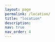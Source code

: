 ```yaml
---
layout: page
permalink: /location/
title: "location"
description: 
nav: true
nav_order: 4
---
```


<!DOCTYPE html>
<html style="height: 100%">
<head>
    <meta charset="UTF-8">
    <title>Boston Map with Locations</title>
    <script src="https://cdn.jsdelivr.net/npm/echarts@5/dist/echarts.min.js"></script>
</head>
<body style="height: 100%; margin: 0">
    <div id="main" style="height: 100%"></div>
    <script>
        var chart = echarts.init(document.getElementById('main'));

        // Load GeoJSON data for Boston
        fetch('https://raw.githubusercontent.com/codeforamerica/click_that_hood/master/public/data/boston.geojson')
            .then(response => response.json())
            .then(geoJson => {
                echarts.registerMap('Boston', geoJson);

                var option = {
                    title: {
                        text: 'Boston Map with Key Locations',
                        left: 'center'
                    },
                    tooltip: {
                        trigger: 'item',
                        formatter: function (params) {
                            return params.name || params.seriesName;
                        }
                    },
                    geo: {
                        map: 'Boston',
                        roam: true,
                        zoom: 1.2,
                        center: [-71.085, 42.35],
                        label: {
                            show: true
                        },
                        itemStyle: {
                            areaColor: '#d1e9ff',
                            borderColor: '#111'
                        },
                        emphasis: {
                            itemStyle: {
                                areaColor: '#8ec1da'
                            }
                        }
                    },
                    series: [
                        {
                            name: 'Locations',
                            type: 'scatter',
                            coordinateSystem: 'geo',
                            data: [
                                { name: 'Massachusetts General Hospital', value: [-71.0695, 42.3626] },
                                { name: 'Harvard Medical School', value: [-71.1040, 42.3365] }
                            ],
                            symbolSize: 12,
                            label: {
                                formatter: '{b}',
                                position: 'right',
                                show: true
                            },
                            itemStyle: {
                                color: '#ff5722'
                            }
                        },
                        {
                            type: 'lines',
                            coordinateSystem: 'geo',
                            zlevel: 2,
                            effect: {
                                show: true,
                                period: 6,
                                trailLength: 0.7,
                                color: '#ffdc34',
                                symbolSize: 6
                            },
                            lineStyle: {
                                color: '#ffa726',
                                width: 2,
                                opacity: 0.6,
                                curveness: 0.2
                            },
                            data: [{
                                coords: [
                                    [-71.0695, 42.3626],
                                    [-71.1040, 42.3365]
                                ]
                            }]
                        }
                    ]
                };

                chart.setOption(option);
            });
    </script>
</body>
</html>
